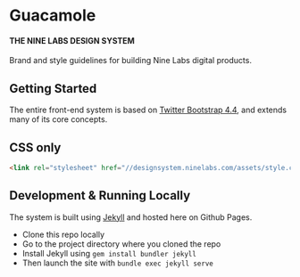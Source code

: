 # Guacamole

#### THE NINE LABS DESIGN SYSTEM
Brand and style guidelines for building Nine Labs digital products.

## Getting Started
The entire front-end system is based on [Twitter Bootstrap 4.4](https://getbootstrap.com/docs/4.4/getting-started/introduction/), and extends many of its core concepts.

## CSS only
```html
<link rel="stylesheet" href="//designsystem.ninelabs.com/assets/style.css" crossorigin="anonymous">
```

## Development & Running Locally

The system is built using [Jekyll](https://jekyllrb.com/) and hosted here on Github Pages.

- Clone this repo locally
- Go to the project directory where you cloned the repo
- Install Jekyll using `gem install bundler jekyll`
- Then launch the site with `bundle exec jekyll serve`

